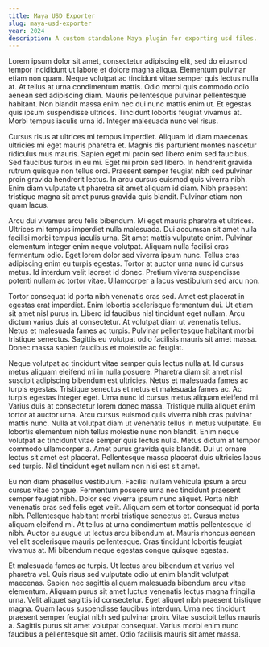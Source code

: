 ```yaml
---
title: Maya USD Exporter
slug: maya-usd-exporter
year: 2024
description: A custom standalone Maya plugin for exporting usd files.
---
```


Lorem ipsum dolor sit amet, consectetur adipiscing elit, sed do eiusmod tempor incididunt ut labore et dolore magna aliqua. Elementum pulvinar etiam non quam. Neque volutpat ac tincidunt vitae semper quis lectus nulla at. At tellus at urna condimentum mattis. Odio morbi quis commodo odio aenean sed adipiscing diam. Mauris pellentesque pulvinar pellentesque habitant. Non blandit massa enim nec dui nunc mattis enim ut. Et egestas quis ipsum suspendisse ultrices. Tincidunt lobortis feugiat vivamus at. Morbi tempus iaculis urna id. Integer malesuada nunc vel risus.

Cursus risus at ultrices mi tempus imperdiet. Aliquam id diam maecenas ultricies mi eget mauris pharetra et. Magnis dis parturient montes nascetur ridiculus mus mauris. Sapien eget mi proin sed libero enim sed faucibus. Sed faucibus turpis in eu mi. Eget mi proin sed libero. In hendrerit gravida rutrum quisque non tellus orci. Praesent semper feugiat nibh sed pulvinar proin gravida hendrerit lectus. In arcu cursus euismod quis viverra nibh. Enim diam vulputate ut pharetra sit amet aliquam id diam. Nibh praesent tristique magna sit amet purus gravida quis blandit. Pulvinar etiam non quam lacus.

Arcu dui vivamus arcu felis bibendum. Mi eget mauris pharetra et ultrices. Ultrices mi tempus imperdiet nulla malesuada. Dui accumsan sit amet nulla facilisi morbi tempus iaculis urna. Sit amet mattis vulputate enim. Pulvinar elementum integer enim neque volutpat. Aliquam nulla facilisi cras fermentum odio. Eget lorem dolor sed viverra ipsum nunc. Tellus cras adipiscing enim eu turpis egestas. Tortor at auctor urna nunc id cursus metus. Id interdum velit laoreet id donec. Pretium viverra suspendisse potenti nullam ac tortor vitae. Ullamcorper a lacus vestibulum sed arcu non.

Tortor consequat id porta nibh venenatis cras sed. Amet est placerat in egestas erat imperdiet. Enim lobortis scelerisque fermentum dui. Ut etiam sit amet nisl purus in. Libero id faucibus nisl tincidunt eget nullam. Arcu dictum varius duis at consectetur. At volutpat diam ut venenatis tellus. Netus et malesuada fames ac turpis. Pulvinar pellentesque habitant morbi tristique senectus. Sagittis eu volutpat odio facilisis mauris sit amet massa. Donec massa sapien faucibus et molestie ac feugiat.

Neque volutpat ac tincidunt vitae semper quis lectus nulla at. Id cursus metus aliquam eleifend mi in nulla posuere. Pharetra diam sit amet nisl suscipit adipiscing bibendum est ultricies. Netus et malesuada fames ac turpis egestas. Tristique senectus et netus et malesuada fames ac. Ac turpis egestas integer eget. Urna nunc id cursus metus aliquam eleifend mi. Varius duis at consectetur lorem donec massa. Tristique nulla aliquet enim tortor at auctor urna. Arcu cursus euismod quis viverra nibh cras pulvinar mattis nunc. Nulla at volutpat diam ut venenatis tellus in metus vulputate. Eu lobortis elementum nibh tellus molestie nunc non blandit. Enim neque volutpat ac tincidunt vitae semper quis lectus nulla. Metus dictum at tempor commodo ullamcorper a. Amet purus gravida quis blandit. Dui ut ornare lectus sit amet est placerat. Pellentesque massa placerat duis ultricies lacus sed turpis. Nisl tincidunt eget nullam non nisi est sit amet.

Eu non diam phasellus vestibulum. Facilisi nullam vehicula ipsum a arcu cursus vitae congue. Fermentum posuere urna nec tincidunt praesent semper feugiat nibh. Dolor sed viverra ipsum nunc aliquet. Porta nibh venenatis cras sed felis eget velit. Aliquam sem et tortor consequat id porta nibh. Pellentesque habitant morbi tristique senectus et. Cursus metus aliquam eleifend mi. At tellus at urna condimentum mattis pellentesque id nibh. Auctor eu augue ut lectus arcu bibendum at. Mauris rhoncus aenean vel elit scelerisque mauris pellentesque. Cras tincidunt lobortis feugiat vivamus at. Mi bibendum neque egestas congue quisque egestas.

Et malesuada fames ac turpis. Ut lectus arcu bibendum at varius vel pharetra vel. Quis risus sed vulputate odio ut enim blandit volutpat maecenas. Sapien nec sagittis aliquam malesuada bibendum arcu vitae elementum. Aliquam purus sit amet luctus venenatis lectus magna fringilla urna. Velit aliquet sagittis id consectetur. Eget aliquet nibh praesent tristique magna. Quam lacus suspendisse faucibus interdum. Urna nec tincidunt praesent semper feugiat nibh sed pulvinar proin. Vitae suscipit tellus mauris a. Sagittis purus sit amet volutpat consequat. Varius morbi enim nunc faucibus a pellentesque sit amet. Odio facilisis mauris sit amet massa.
